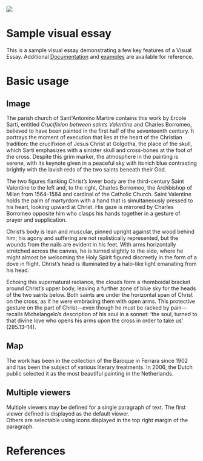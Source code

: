<a href="https://juncture-digital.org"><img src="https://juncture-digital.org/images/ve-button.png"></a>

<param ve-config 
       title="Crocifissione tra i santi Valentino e Carlo Borromeo"
       author="Ercole Sarti"
       banner="https://upload.wikimedia.org/wikipedia/commons/thumb/7/7f/Ercole_Sarti_detto_il_Muto_di_Ficarolo%2C_Crocifissione_tra_i_Santi_Valentino_e_Carlo_Borromeo_%28prima_met%C3%A0_del_XVII_secolo%29%29.jpg/170px-Ercole_Sarti_detto_il_Muto_di_Ficarolo%2C_Crocifissione_tra_i_Santi_Valentino_e_Carlo_Borromeo_%28prima_met%C3%A0_del_XVII_secolo%29%29.jpg" 
       layout="vertical">

<!-- Entities discussed throughout the essay are typically defined before the essay text and
     are thus available in all text.  Entity identifiers (QIDs) can be found in either
     Wikipedia or Wikidata (https://www.wikidata.org)> -->
<param ve-entity eid="Q185372"> <!-- Crocifissione tra i Santi Valentino e Carlo Borromeo -->
<param ve-entity eid="Q5385228"> <!-- Ercole Sarti -->
<param ve-entity eid="Q37853"> <!-- Baroque -->
<param ve-entity eid="Q13362"> <!-- Ferrara -->

# Sample visual essay

This is a sample visual essay demonstrating a few key features of a Visual Essay. Additional [Documentation](https://github.com/JSTOR-Labs/juncture/wiki) and [examples](https://jstor-labs.github.io/juncture-examples) are available for reference.
<param ve-image 
       manifest="https://iiif.juncture-digital.org/manifest/6dd738aed85597cac540ad31dd5818e86ef7f2918c7b43a9eb3123d5538e6e4c">

# Basic usage

## Image

The parish church of Sant'Antonino Martire contains this work by Ercole Sarti, entitled _Crucifixion between saints Valentine_ and Charles Borromeo, believed to have been painted in the first half of the seventeenth century. It portrays the moment of execution that lies at the heart of the Christian tradition: the crucifixion of Jesus Christ at Golgotha, the place of the skull, which Sarti emphasizes with a sinister skull and cross-bones at the foot of the cross. Despite this grim marker, the atmosphere in the painting is serene, with its keynote given in a peaceful sky with its rich blue contrasting brightly with the lavish reds of the two saints beneath their God. 

The two figures flanking Christ’s lower body are the third-century Saint Valentine to the left and, to the right, Charles Borromeo, the Archbishop of Milan from 1564–1584 and cardinal of the Catholic Church. Saint Valentine holds the palm of martyrdom with a hand that is simultaneously pressed to his heart, looking upward at Christ. His gaze is mirrored by Charles Borromeo opposite him who clasps his hands together in a gesture of prayer and supplication. 

Christ’s body is lean and muscular, pinned upright against the wood behind him; his agony and suffering are not realistically represented, but the wounds from the nails are evident in his feet. With arms horizontally stretched across the canvas, he is turned slightly to the side, where he might almost be welcoming the Holy Spirit figured discreetly in the form of a dove in flight. Christ’s head is illuminated by a halo-like light emanating from his head. 

Echoing this supernatural radiance, the clouds form a rhomboidal bracket around Christ’s upper body, leaving a further zone of blue sky for the heads of the two saints below. Both saints are under the horizontal span of Christ on the cross, as if he were embracing them with open arms. This protective gesture on the part of Christ—even though he must be racked by pain—recalls Michelangelo’s description of his soul in a sonnet: ‘the soul, turned to that divine love who opens his arms upon the cross in order to take us’ (285.13–14). 
<param ve-image 
       label="Crocifissione tra i Santi Valentino e Carlo Borromeo" 
       description="painting by Ercole Sarti" 
       license="public domain" 
       url="https://upload.wikimedia.org/wikipedia/commons/thumb/7/7f/Ercole_Sarti_detto_il_Muto_di_Ficarolo%2C_Crocifissione_tra_i_Santi_Valentino_e_Carlo_Borromeo_%28prima_met%C3%A0_del_XVII_secolo%29%29.jpg/170px-Ercole_Sarti_detto_il_Muto_di_Ficarolo%2C_Crocifissione_tra_i_Santi_Valentino_e_Carlo_Borromeo_%28prima_met%C3%A0_del_XVII_secolo%29%29.jpg">

## Map

The work has been in the collection of the Baroque in Ferrara since 1902 and has been the subject of various 
literary treatments. In 2006, the Dutch public selected it as the most beautiful painting in the Netherlands.
<param ve-map center="Q13362" zoom="11" prefer-geojson>

## Multiple viewers

Multiple viewers may be defined for a single paragraph of text.  The first viewer defined is displayed as the default viewer.  
Others are selectable using icons displayed in the top right margin of the paragraph.
<param ve-image 
       manifest="https://iiif.juncture-digital.org/manifest/6dd738aed85597cac540ad31dd5818e86ef7f2918c7b43a9eb3123d5538e6e4c">
<param ve-map center="Q13362" zoom="11">

# References

[^1]: [Wikipedia: Crocifissione tra i Santi Valentino e Carlo Borromeo](https://upload.wikimedia.org/wikipedia/commons/thumb/7/7f/Ercole_Sarti_detto_il_Muto_di_Ficarolo%2C_Crocifissione_tra_i_Santi_Valentino_e_Carlo_Borromeo_%28prima_met%C3%A0_del_XVII_secolo%29%29.jpg/170px-Ercole_Sarti_detto_il_Muto_di_Ficarolo%2C_Crocifissione_tra_i_Santi_Valentino_e_Carlo_Borromeo_%28prima_met%C3%A0_del_XVII_secolo%29%29.jpg)
